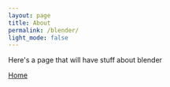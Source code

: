 ```yaml
---
layout: page
title: About
permalink: /blender/
light_mode: false
---
```


Here's a page that will have stuff about blender  

[Home](https://bart-olson.github.io/Portfolio/)